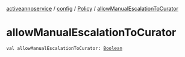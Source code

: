 [activeannoservice](../../index.md) / [config](../index.md) / [Policy](index.md) / [allowManualEscalationToCurator](./allow-manual-escalation-to-curator.md)

# allowManualEscalationToCurator

`val allowManualEscalationToCurator: `[`Boolean`](https://kotlinlang.org/api/latest/jvm/stdlib/kotlin/-boolean/index.html)